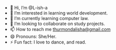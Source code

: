 - 👋 Hi, I’m @L-ish-a
- 👀 I’m interested in learning world development.
- 🌱 I’m currently learning computer law.
- 💞️ I’m looking to collaborate on study projects.
- 📫 How to reach me thurmondalisha@gmail.com
- 😄 Pronouns: She/Her.
- ⚡ Fun fact: I love to dance, and read.

<!---
L-ish-a/L-ish-a is a ✨ special ✨ repository because its `README.md` (this file) appears on your GitHub profile.
You can click the Preview link to take a look at your changes.
--->
